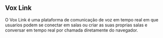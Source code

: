 ## Vox Link

O Vox Link é uma plataforma de comunicação de voz em tempo real
em que usuarios podem se conectar em salas ou criar as suas proprias salas e conversar em tempo real por chamada
diretamente do navegador.
